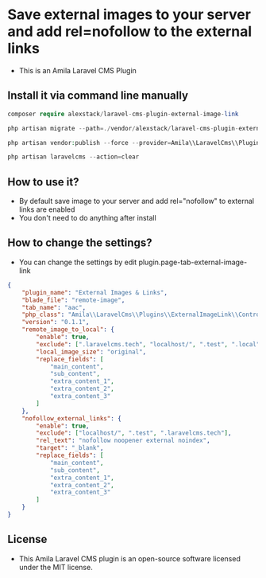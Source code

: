 # Save external images to your server and add rel=nofollow to the external links

-   This is an Amila Laravel CMS Plugin

## Install it via command line manually

```php
composer require alexstack/laravel-cms-plugin-external-image-link

php artisan migrate --path=./vendor/alexstack/laravel-cms-plugin-external-image-link/src/database/migrations

php artisan vendor:publish --force --provider=Amila\\LaravelCms\\Plugins\\ExternalImageLink\\LaravelCmsPluginServiceProvider

php artisan laravelcms --action=clear

```

## How to use it?

-   By default save image to your server and add rel="nofollow" to external links are enabled
-   You don't need to do anything after install

## How to change the settings?

-   You can change the settings by edit plugin.page-tab-external-image-link

```json
{
    "plugin_name": "External Images & Links",
    "blade_file": "remote-image",
    "tab_name": "aac",
    "php_class": "Amila\\LaravelCms\\Plugins\\ExternalImageLink\\Controllers\\ExternalImageLinkController",
    "version": "0.1.1",
    "remote_image_to_local": {
        "enable": true,
        "exclude": [".laravelcms.tech", "localhost/", ".test", ".local"],
        "local_image_size": "original",
        "replace_fields": [
            "main_content",
            "sub_content",
            "extra_content_1",
            "extra_content_2",
            "extra_content_3"
        ]
    },
    "nofollow_external_links": {
        "enable": true,
        "exclude": ["localhost/", ".test", ".laravelcms.tech"],
        "rel_text": "nofollow noopener external noindex",
        "target": "_blank",
        "replace_fields": [
            "main_content",
            "sub_content",
            "extra_content_1",
            "extra_content_2",
            "extra_content_3"
        ]
    }
}
```

## License

-   This Amila Laravel CMS plugin is an open-source software licensed under the MIT license.
